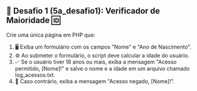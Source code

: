 ## 🚀 Desafio 1 (5a_desafio1): Verificador de Maioridade 🆔

Crie uma única página em PHP que:

1.  🖥️ Exiba um formulário com os campos "Nome" e "Ano de Nascimento".
2.  ⚙️ Ao submeter o formulário, o script deve calcular a idade do usuário.
3.  ✅ Se o usuário tiver 18 anos ou mais, exiba a mensagem "Acesso permitido, [Nome]!" e salve o nome e a idade em um arquivo chamado log_acessos.txt.
4.  🚫 Caso contrário, exiba a mensagem "Acesso negado, [Nome]!".